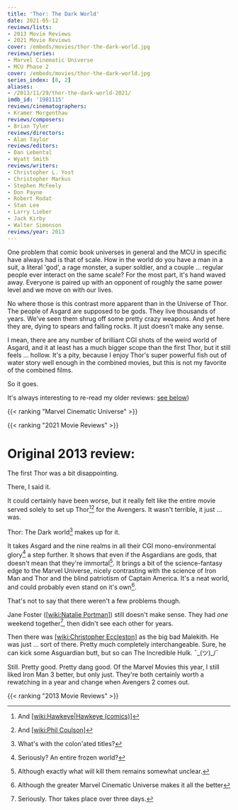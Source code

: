 ```yaml
---
title: 'Thor: The Dark World'
date: 2021-05-12
reviews/lists:
- 2013 Movie Reviews
- 2021 Movie Reviews
cover: /embeds/movies/thor-the-dark-world.jpg
reviews/series:
- Marvel Cinematic Universe
- MCU Phase 2
cover: /embeds/movies/thor-the-dark-world.jpg
series_index: [8, 2]
aliases:
- /2013/11/29/thor-the-dark-world-2021/
imdb_id: '1981115'
reviews/cinematographers:
- Kramer Morgenthau
reviews/composers:
- Brian Tyler
reviews/directors:
- Alan Taylor
reviews/editors:
- Dan Lebental
- Wyatt Smith
reviews/writers:
- Christopher L. Yost
- Christopher Markus
- Stephen McFeely
- Don Payne
- Robert Rodat
- Stan Lee
- Larry Lieber
- Jack Kirby
- Walter Simonson
reviews/year: 2013
---
```

One problem that comic book universes in general and the MCU in specific have always had is that of scale. How in the world do you have a man in a suit, a literal 'god', a rage monster, a super soldier, and a couple ... regular people ever interact on the same scale? For the most part, it's hand waved away. Everyone is paired up with an opponent of roughly the same power level and we move on with our lives. 

No where those is this contrast more apparent than in the Universe of Thor. The people of Asgard are supposed to be gods. They live thousands of years. We've seen them shrug off some pretty crazy weapons. And yet here they are, dying to spears and falling rocks. It just doesn't make any sense. 

I mean, there are any number of brilliant CGI shots of the weird world of Asgard, and it at least has a much bigger scope than the first Thor, but it still feels ... hollow. It's a pity, because I enjoy Thor's super powerful fish out of water story well enough in the combined movies, but this is not my favorite of the combined films. 

So it goes. 

It's always interesting to re-read my older reviews: [see below](#original-2013-review))

{{< ranking "Marvel Cinematic Universe" >}}

{{< ranking "2021 Movie Reviews" >}}

# Original 2013 review: 

The first Thor was a bit disappointing. 

There, I said it.

It could certainly have been worse, but it really felt like the entire movie served solely to set up Thor[^1][^2] for the Avengers. It wasn't terrible, it just ... was.

<!--more-->

Thor: The Dark world[^3] makes up for it. 

It takes Asgard and the nine realms in all their CGI mono-environmental glory[^4] a step further. It shows that even if the Asgardians are gods, that doesn't mean that they're immortal[^5]. It brings a bit of the science-fantasy edge to the Marvel Universe, nicely contrasting with the science of Iron Man and Thor and the blind patriotism of Captain America. It's a neat world, and could probably even stand on it's own[^6]. 

That's not to say that there weren't a few problems though.

Jane Foster ([[wiki:Natalie Portman]]()) still doesn't make sense. They had *one* weekend together[^7], then didn't see each other for years. 

Then there was [[wiki:Christopher Eccleston]]() as the big bad Malekith. He was just ... sort of there. Pretty much completely interchangeable. Sure, he can kick some Asguardian butt, but so can The Incredible Hulk. ¯\_(ツ)_/¯

Still. Pretty good. Pretty dang good. Of the Marvel Movies this year, I still liked Iron Man 3 better, but only just. They're both certainly worth a rewatching in a year and change when Avengers 2 comes out. 

{{< ranking "2013 Movie Reviews" >}}

[^1]: And [[wiki:Hawkeye|Hawkeye (comics)]]()
[^2]: And [[wiki:Phil Coulson]]()
[^3]: What's with the colon'ated titles?
[^4]: Seriously? An entire frozen world?
[^5]: Although exactly what will kill them remains somewhat unclear.
[^6]: Although the greater Marvel Cinematic Universe makes it all the better
[^7]: Seriously. Thor takes place over three days.